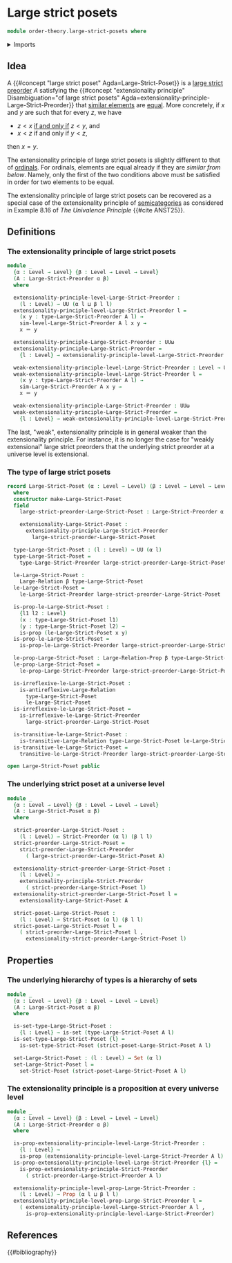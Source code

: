 # Large strict posets

```agda
module order-theory.large-strict-posets where
```

<details><summary>Imports</summary>

```agda
open import foundation.binary-relations
open import foundation.cartesian-product-types
open import foundation.dependent-pair-types
open import foundation.empty-types
open import foundation.equivalence-relations
open import foundation.function-extensionality
open import foundation.identity-types
open import foundation.large-binary-relations
open import foundation.negation
open import foundation.propositions
open import foundation.sets
open import foundation.universe-levels

open import order-theory.large-strict-preorders
open import order-theory.similarity-of-elements-large-strict-preorders
open import order-theory.strict-posets
open import order-theory.strict-preorders
open import order-theory.strictly-preordered-sets
```

</details>

## Idea

A {{#concept "large strict poset" Agda=Large-Strict-Poset}} is a
[large strict preorder](order-theory.large-strict-preorders.md) $A$ satisfying
the
{{#concept "extensionality principle" Disambiguation="of large strict posets" Agda=extensionality-principle-Large-Strict-Preorder}}
that
[similar elements](order-theory.similarity-of-elements-large-strict-preorders.md)
are [equal](foundation-core.identity-types.md). More concretely, if $x$ and $y$
are such that for every $z$, we have

- $z < x$ [if and only if](foundation.logical-equivalences.md) $z < y$, and
- $x < z$ if and only if $y < z$,

then $x = y$.

The extensionality principle of large strict posets is slightly different to
that of [ordinals](order-theory.ordinals.md). For ordinals, elements are equal
already if they are _similar from below_. Namely, only the first of the two
conditions above must be satisfied in order for two elements to be equal.

The extensionality principle of large strict posets can be recovered as a
special case of the extensionality principle of
[semicategories](category-theory.nonunital-precategories.md) as considered in
Example 8.16 of _The Univalence Principle_ {{#cite ANST25}}.

## Definitions

### The extensionality principle of large strict posets

```agda
module _
  {α : Level → Level} {β : Level → Level → Level}
  (A : Large-Strict-Preorder α β)
  where

  extensionality-principle-level-Large-Strict-Preorder :
    (l : Level) → UU (α l ⊔ β l l)
  extensionality-principle-level-Large-Strict-Preorder l =
    (x y : type-Large-Strict-Preorder A l) →
    sim-level-Large-Strict-Preorder A l x y →
    x ＝ y

  extensionality-principle-Large-Strict-Preorder : UUω
  extensionality-principle-Large-Strict-Preorder =
    {l : Level} → extensionality-principle-level-Large-Strict-Preorder l

  weak-extensionality-principle-level-Large-Strict-Preorder : Level → UUω
  weak-extensionality-principle-level-Large-Strict-Preorder l =
    (x y : type-Large-Strict-Preorder A l) →
    sim-Large-Strict-Preorder A x y →
    x ＝ y

  weak-extensionality-principle-Large-Strict-Preorder : UUω
  weak-extensionality-principle-Large-Strict-Preorder =
    {l : Level} → weak-extensionality-principle-level-Large-Strict-Preorder l
```

The last, "weak", extensionality principle is in general weaker than the
extensionality principle. For instance, it is no longer the case for "weakly
extensional" large strict preorders that the underlying strict preorder at a
universe level is extensional.

### The type of large strict posets

```agda
record Large-Strict-Poset (α : Level → Level) (β : Level → Level → Level) : UUω
  where
  constructor make-Large-Strict-Poset
  field
    large-strict-preorder-Large-Strict-Poset : Large-Strict-Preorder α β

    extensionality-Large-Strict-Poset :
      extensionality-principle-Large-Strict-Preorder
        large-strict-preorder-Large-Strict-Poset

  type-Large-Strict-Poset : (l : Level) → UU (α l)
  type-Large-Strict-Poset =
    type-Large-Strict-Preorder large-strict-preorder-Large-Strict-Poset

  le-Large-Strict-Poset :
    Large-Relation β type-Large-Strict-Poset
  le-Large-Strict-Poset =
    le-Large-Strict-Preorder large-strict-preorder-Large-Strict-Poset

  is-prop-le-Large-Strict-Poset :
    {l1 l2 : Level}
    (x : type-Large-Strict-Poset l1)
    (y : type-Large-Strict-Poset l2) →
    is-prop (le-Large-Strict-Poset x y)
  is-prop-le-Large-Strict-Poset =
    is-prop-le-Large-Strict-Preorder large-strict-preorder-Large-Strict-Poset

  le-prop-Large-Strict-Poset : Large-Relation-Prop β type-Large-Strict-Poset
  le-prop-Large-Strict-Poset =
    le-prop-Large-Strict-Preorder large-strict-preorder-Large-Strict-Poset

  is-irreflexive-le-Large-Strict-Poset :
    is-antireflexive-Large-Relation
      type-Large-Strict-Poset
      le-Large-Strict-Poset
  is-irreflexive-le-Large-Strict-Poset =
    is-irreflexive-le-Large-Strict-Preorder
      large-strict-preorder-Large-Strict-Poset

  is-transitive-le-Large-Strict-Poset :
    is-transitive-Large-Relation type-Large-Strict-Poset le-Large-Strict-Poset
  is-transitive-le-Large-Strict-Poset =
    transitive-le-Large-Strict-Preorder large-strict-preorder-Large-Strict-Poset

open Large-Strict-Poset public
```

### The underlying strict poset at a universe level

```agda
module _
  {α : Level → Level} {β : Level → Level → Level}
  (A : Large-Strict-Poset α β)
  where

  strict-preorder-Large-Strict-Poset :
    (l : Level) → Strict-Preorder (α l) (β l l)
  strict-preorder-Large-Strict-Poset =
    strict-preorder-Large-Strict-Preorder
      ( large-strict-preorder-Large-Strict-Poset A)

  extensionality-strict-preorder-Large-Strict-Poset :
    (l : Level) →
    extensionality-principle-Strict-Preorder
      ( strict-preorder-Large-Strict-Poset l)
  extensionality-strict-preorder-Large-Strict-Poset l =
    extensionality-Large-Strict-Poset A

  strict-poset-Large-Strict-Poset :
    (l : Level) → Strict-Poset (α l) (β l l)
  strict-poset-Large-Strict-Poset l =
    ( strict-preorder-Large-Strict-Poset l ,
      extensionality-strict-preorder-Large-Strict-Poset l)
```

## Properties

### The underlying hierarchy of types is a hierarchy of sets

```agda
module _
  {α : Level → Level} {β : Level → Level → Level}
  (A : Large-Strict-Poset α β)
  where

  is-set-type-Large-Strict-Poset :
    {l : Level} → is-set (type-Large-Strict-Poset A l)
  is-set-type-Large-Strict-Poset {l} =
    is-set-type-Strict-Poset (strict-poset-Large-Strict-Poset A l)

  set-Large-Strict-Poset : (l : Level) → Set (α l)
  set-Large-Strict-Poset l =
    set-Strict-Poset (strict-poset-Large-Strict-Poset A l)
```

### The extensionality principle is a proposition at every universe level

```agda
module _
  {α : Level → Level} {β : Level → Level → Level}
  (A : Large-Strict-Preorder α β)
  where

  is-prop-extensionality-principle-level-Large-Strict-Preorder :
    {l : Level} →
    is-prop (extensionality-principle-level-Large-Strict-Preorder A l)
  is-prop-extensionality-principle-level-Large-Strict-Preorder {l} =
    is-prop-extensionality-principle-Strict-Preorder
      ( strict-preorder-Large-Strict-Preorder A l)

  extensionality-principle-level-prop-Large-Strict-Preorder :
    (l : Level) → Prop (α l ⊔ β l l)
  extensionality-principle-level-prop-Large-Strict-Preorder l =
    ( extensionality-principle-level-Large-Strict-Preorder A l ,
      is-prop-extensionality-principle-level-Large-Strict-Preorder)
```

## References

{{#bibliography}}
